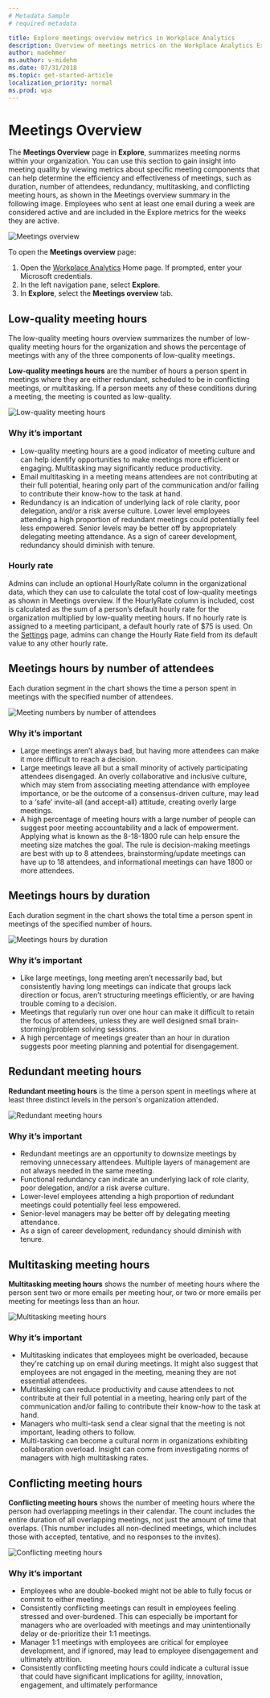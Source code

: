 ```yaml
---
# Metadata Sample
# required metadata

title: Explore meetings overview metrics in Workplace Analytics
description: Overview of meetings metrics on the Workplace Analytics Explore page.
author: madehmer
ms.author: v-midehm
ms.date: 07/31/2018
ms.topic: get-started-article
localization_priority: normal 
ms.prod: wpa
---
```

# Meetings Overview

The **Meetings Overview** page in **Explore**, summarizes meeting norms within your organization. You can use this section to gain insight into meeting quality by viewing metrics about specific meeting components that can help determine the efficiency and effectiveness of meetings, such as duration, number of attendees, redundancy, multitasking, and conflicting meeting hours, as shown in the Meetings overview summary in the following image. Employees who sent at least one email during a week are considered active and are included in the Explore metrics for the weeks they are active.

![Meetings overview](../images/WpA/Use/Meetings-overview-explore-metrics.png)

To open the **Meetings overview** page:

1. Open the [Workplace Analytics](https://workplaceanalytics.office.com) Home page. If prompted, enter your Microsoft credentials.
2. In the left navigation pane, select **Explore**.
3. In **Explore**, select the **Meetings overview** tab.

## Low-quality meeting hours

The low-quality meeting hours overview summarizes the number of low-quality meeting hours for the organization and shows the percentage of meetings with any of the three components of low-quality meetings.

**Low-quality meetings hours** are the number of hours a person spent in meetings where they are either redundant, scheduled to be in conflicting meetings, or multitasking. If a person meets any of these conditions during a meeting, the meeting is counted as low-quality.

![Low-quality meeting hours](../images/WpA/Use/low-quality-meeting-hours-explore-metrics.png)

### Why it’s important

* Low-quality meeting hours are a good indicator of meeting culture and can help identify opportunities to make meetings more efficient or engaging. Multitasking may significantly reduce productivity.
* Email multitasking in a meeting means attendees are not contributing at their full potential, hearing only part of the communication and/or failing to contribute their know-how to the task at hand.
* Redundancy is an indication of underlying lack of role clarity, poor delegation, and/or a risk averse culture. Lower level employees attending a high proportion of redundant meetings could potentially feel less empowered. Senior levels may be better off by appropriately delegating meeting attendance. As a sign of career development, redundancy should diminish with tenure.

### Hourly rate
Admins can include an optional HourlyRate column in the organizational data, which they can use to calculate the total cost of low-quality meetings as shown in Meetings overview. If the HourlyRate column is included, cost is calculated as the sum of a person’s default hourly rate for the organization multiplied by low-quality meeting hours.
If no hourly rate is assigned to a meeting participant, a default hourly rate of $75 is used. On the [Settings](https://docs.microsoft.com/workplace-analytics/use/settings) page, admins can change the Hourly Rate field from its default value to any other hourly rate.

## Meetings hours by number of attendees

Each duration segment in the chart shows the time a person spent in meetings with the specified number of attendees.

![Meeting numbers by number of attendees](../images/WpA/Use/meeting-hours-by-attendees-explore-metrics.png)

### Why it’s important

* Large meetings aren’t always bad, but having more attendees can make it more difficult to reach a decision.
* Large meetings leave all but a small minority of actively participating attendees disengaged. An overly collaborative and inclusive culture, which may stem from associating meeting attendance with employee importance, or be the outcome of a consensus-driven culture, may lead to a ‘safe’ invite-all (and accept-all) attitude, creating overly large meetings.
* A high percentage of meeting hours with a large number of people can suggest poor meeting accountability and a lack of empowerment. Applying what is known as the 8-18-1800 rule can help ensure the meeting size matches the goal. The rule is decision-making meetings are best with up to 8 attendees, brainstorming/update meetings can have up to 18 attendees, and informational meetings can have 1800 or more attendees.

## Meetings hours by duration
Each duration segment in the chart shows the total time a person spent in meetings of the specified number of hours.

![Meetings hours by duration](../images//WpA/Use/meeting-hours-by-duration-explore-data.png
)

### Why it’s important

* Like large meetings, long meeting aren’t necessarily bad, but consistently having long meetings can indicate that groups lack direction or focus, aren’t structuring meetings efficiently, or are having trouble coming to a decision.
* Meetings that regularly run over one hour can make it difficult to retain the focus of attendees, unless they are well designed small brain-storming/problem solving sessions.
* A high percentage of meetings greater than an hour in duration suggests poor meeting planning and potential for disengagement.

## Redundant meeting hours
**Redundant meeting hours** is the time a person spent in meetings where at least three distinct levels in the person's organization attended.

![Redundant meeting hours](../images/WpA/Use/redundant-meeting-hours-explore.png)

### Why it’s important

* Redundant meetings are an opportunity to downsize meetings by removing unnecessary attendees. Multiple layers of management are not always needed in the same meeting.
* Functional redundancy can indicate an underlying lack of role clarity, poor delegation, and/or a risk averse culture.
* Lower-level employees attending a high proportion of redundant meetings could potentially feel less empowered.
* Senior-level managers may be better off by delegating meeting attendance.
* As a sign of career development, redundancy should diminish with tenure.

## Multitasking meeting hours

**Multitasking meeting hours** shows the number of meeting hours where the person sent two or more emails per meeting hour, or two or more emails per meeting for meetings less than an hour.

![Multitasking meeting hours](../images/WpA/Use/multitasking-meeting-hours-explore.png)

### Why it’s important

* Multitasking indicates that employees might be overloaded, because they're catching up on email during meetings. It might also suggest that employees are not engaged in the meeting, meaning they are not essential attendees.
* Multitasking can reduce productivity and cause attendees to not contribute at their full potential in a meeting, hearing only part of the communication and/or failing to contribute their know-how to the task at hand.
* Managers who multi-task send a clear signal that the meeting is not important, leading others to follow.
* Multi-tasking can become a cultural norm in organizations exhibiting collaboration overload. Insight can come from investigating norms of managers with high multitasking rates.

## Conflicting meeting hours

**Conflicting meeting hours** shows the number of meeting hours where the person had overlapping meetings in their calendar. The count includes the entire duration of all overlapping meetings, not just the amount of time that overlaps. (This number includes all non-declined meetings, which includes those with accepted, tentative, and no responses to the invites).

![Conflicting meeting hours](../images/WpA/Use/conflicting-meeting-hours-explore.png)

### Why it’s important

* Employees who are double-booked might not be able to fully focus or commit to either meeting.
* Consistently conflicting meetings can result in employees feeling stressed and over-burdened. This can especially be important for managers who are overloaded with meetings and may unintentionally delay or de-prioritize their 1:1 meetings.
* Manager 1:1 meetings with employees are critical for employee development, and if ignored, may lead to employee disengagement and ultimately attrition.
* Consistently conflicting meeting hours could indicate a cultural issue that could have significant implications for agility, innovation, engagement, and ultimately performance

